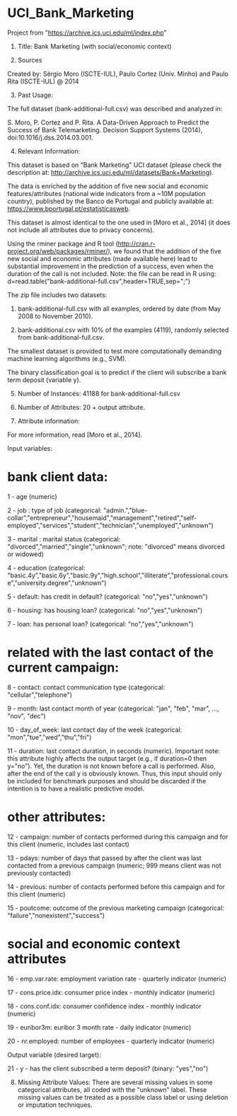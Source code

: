 # UCI_Bank_Marketing
Project from "https://archive.ics.uci.edu/ml/index.php"

1. Title: Bank Marketing (with social/economic context)

2. Sources

Created by: Sérgio Moro (ISCTE-IUL), Paulo Cortez (Univ. Minho) and Paulo Rita (ISCTE-IUL) @ 2014

3. Past Usage:

The full dataset (bank-additional-full.csv) was described and analyzed in:

S. Moro, P. Cortez and P. Rita. A Data-Driven Approach to Predict the Success of Bank Telemarketing. Decision Support Systems (2014), doi:10.1016/j.dss.2014.03.001.

4. Relevant Information:

This dataset is based on &quot;Bank Marketing&quot; UCI dataset (please check the description at: http://archive.ics.uci.edu/ml/datasets/Bank+Marketing).

The data is enriched by the addition of five new social and economic features/attributes (national wide indicators from a ~10M population country), published by the Banco de Portugal and publicly available at: https://www.bportugal.pt/estatisticasweb.

This dataset is almost identical to the one used in [Moro et al., 2014] (it does not include all attributes due to privacy concerns).

Using the rminer package and R tool (http://cran.r-project.org/web/packages/rminer/), we found that the addition of the five new social and economic attributes (made available here) lead to substantial improvement in the prediction of a success, even when the duration of the call is not included. Note: the file can be read in R using: d=read.table(&quot;bank-additional-full.csv&quot;,header=TRUE,sep=&quot;;&quot;)

The zip file includes two datasets:

1) bank-additional-full.csv with all examples, ordered by date (from May 2008 to November 2010).

2) bank-additional.csv with 10% of the examples (4119), randomly selected from bank-additional-full.csv.

The smallest dataset is provided to test more computationally demanding machine learning algorithms (e.g., SVM).

The binary classification goal is to predict if the client will subscribe a bank term deposit (variable y).

5. Number of Instances: 41188 for bank-additional-full.csv

6. Number of Attributes: 20 + output attribute.

7. Attribute information:

For more information, read [Moro et al., 2014].

Input variables:

# bank client data:

1 - age (numeric)

2 - job : type of job (categorical: &quot;admin.&quot;,&quot;blue-collar&quot;,&quot;entrepreneur&quot;,&quot;housemaid&quot;,&quot;management&quot;,&quot;retired&quot;,&quot;self-employed&quot;,&quot;services&quot;,&quot;student&quot;,&quot;technician&quot;,&quot;unemployed&quot;,&quot;unknown&quot;)

3 - marital : marital status (categorical: &quot;divorced&quot;,&quot;married&quot;,&quot;single&quot;,&quot;unknown&quot;; note: &quot;divorced&quot; means divorced or widowed)

4 - education (categorical: &quot;basic.4y&quot;,&quot;basic.6y&quot;,&quot;basic.9y&quot;,&quot;high.school&quot;,&quot;illiterate&quot;,&quot;professional.course&quot;,&quot;university.degree&quot;,&quot;unknown&quot;)

5 - default: has credit in default? (categorical: &quot;no&quot;,&quot;yes&quot;,&quot;unknown&quot;)

6 - housing: has housing loan? (categorical: &quot;no&quot;,&quot;yes&quot;,&quot;unknown&quot;)

7 - loan: has personal loan? (categorical: &quot;no&quot;,&quot;yes&quot;,&quot;unknown&quot;)

# related with the last contact of the current campaign:

8 - contact: contact communication type (categorical: &quot;cellular&quot;,&quot;telephone&quot;)

9 - month: last contact month of year (categorical: &quot;jan&quot;, &quot;feb&quot;, &quot;mar&quot;, ..., &quot;nov&quot;, &quot;dec&quot;)

10 - day\_of\_week: last contact day of the week (categorical: &quot;mon&quot;,&quot;tue&quot;,&quot;wed&quot;,&quot;thu&quot;,&quot;fri&quot;)

11 - duration: last contact duration, in seconds (numeric). Important note: this attribute highly affects the output target (e.g., if duration=0 then y=&quot;no&quot;). Yet, the duration is not known before a call is performed. Also, after the end of the call y is obviously known. Thus, this input should only be included for benchmark purposes and should be discarded if the intention is to have a realistic predictive model.

# other attributes:

12 - campaign: number of contacts performed during this campaign and for this client (numeric, includes last contact)

13 - pdays: number of days that passed by after the client was last contacted from a previous campaign (numeric; 999 means client was not previously contacted)

14 - previous: number of contacts performed before this campaign and for this client (numeric)

15 - poutcome: outcome of the previous marketing campaign (categorical: &quot;failure&quot;,&quot;nonexistent&quot;,&quot;success&quot;)

# social and economic context attributes

16 - emp.var.rate: employment variation rate - quarterly indicator (numeric)

17 - cons.price.idx: consumer price index - monthly indicator (numeric)

18 - cons.conf.idx: consumer confidence index - monthly indicator (numeric)

19 - euribor3m: euribor 3 month rate - daily indicator (numeric)

20 - nr.employed: number of employees - quarterly indicator (numeric)

Output variable (desired target):

21 - y - has the client subscribed a term deposit? (binary: &quot;yes&quot;,&quot;no&quot;)

8. Missing Attribute Values: There are several missing values in some categorical attributes, all coded with the &quot;unknown&quot; label. These missing values can be treated as a possible class label or using deletion or imputation techniques.
